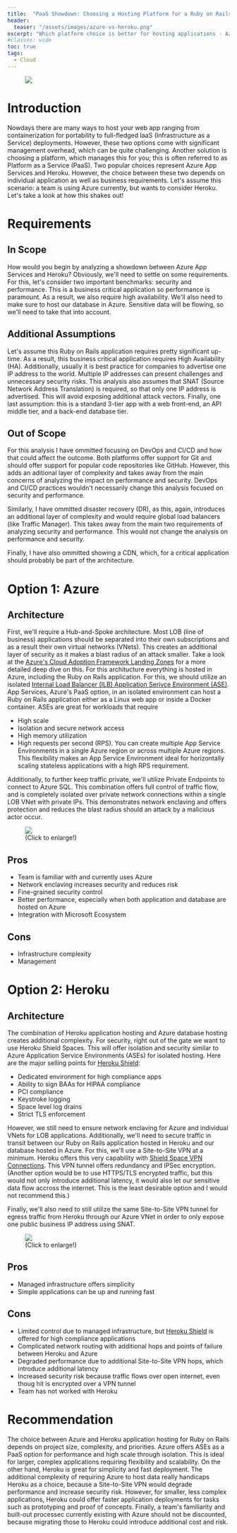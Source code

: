 ```yaml
---
title:  "PaaS Showdown: Choosing a Hosting Platform for a Ruby on Rails Application"
header:
  teaser: "/assets/images/azure-vs-heroku.png"
excerpt: "Which platform choice is better for hosting applications - Azure or Heroku?  Let's dive in and find out!"
#classes: wide
toc: true
tags:
  - Cloud
---
```


<figure style="width: 300px" class="align-left">
	<a href="/assets/images/azure-vs-heroku.png"><img src="/assets/images/azure-vs-heroku.png"></a>
</figure>

# Introduction
Nowdays there are many ways to host your web app ranging from containerization for portability to full-fledged IaaS (Infrastructure as a Service) deployments.  However, these two options come with significant management overhead, which can be quite challenging.  Another solution is choosing a platform, which manages this for you; this is often referred to as Platform as a Service (PaaS).  Two popular choices represent Azure App Services and Heroku.  However, the choice between these two depends on individual application as well as business requirements. Let's assume this scenario: a team is using Azure currently, but wants to consider Heroku.  Let's take a look at how this shakes out!

# Requirements
## In Scope
How would you begin by analyzing a showdown between Azure App Services and Heroku?  Obviously, we'll need to settle on some requirements.  For this, let's consider two important benchmarks: security and performance. This is a business critical application so performance is paramount.  As a result, we also require high availability. We'll also need to make sure to host our database in Azure. Sensitive data will be flowing, so we'll need to take that into account.

## Additional Assumptions
Let's assume this Ruby on Rails application requires pretty significant up-time.  As a result, this business critical application requires High Availability (HA). 
Additionally, usually it is best practice for companies to advertise one IP address to the world.  Multiple IP addresses can present challenges and unnecessary security risks.  This analysis also assumes that SNAT (Source Network Address Translation) is required, so that only one IP address is advertised. This will avoid exposing additional attack vectors.
Finally, one last assumption: this is a standard 3-tier app with a web front-end, an API middle tier, and a back-end database tier.

## Out of Scope
For this analysis I have ommitted focusing on DevOps and CI/CD and how that could affect the outcome.  Both platforms offer support for Git and should offer support for popular code repositories like GitHub.  However, this adds an aditional layer of complexity and takes away from the main concerns of analyzing the impact on performance and security. DevOps and CI/CD practices wouldn't necessarily change this analysis focused on security and performance.

Similarly, I have ommitted disaster recovery (DR), as this, again, introduces an additional layer of complexity and would require global load balancers (like Traffic Manager). This takes away from the main two requirements of analyzing security and performance. This would not change the analysis on performance and security.

Finally, I have also ommitted showing a CDN, which, for a critical application should probably be part of the architecture.

# Option 1: Azure

## Architecture

First, we'll require a Hub-and-Spoke architecture.  Most LOB (line of business) applications should be separated into their own subscriptions and as a result their own virtual networks (VNets).  This creates an additional layer of security as it makes a blast radius of an attack smaller. Take a look at the [Azure's Cloud Adoption Framework Landing Zones](https://learn.microsoft.com/en-us/azure/cloud-adoption-framework/ready/landing-zone/) for a more detailed deep dive on this. For this architucture everything is hosted in Azure, including the Ruby on Rails application.  For this, we should utilize an isolated [Internal Load Balancer (ILB) Application Serivce Environment (ASE)](https://learn.microsoft.com/en-us/azure/app-service/environment/overview). App Services, Azure's PaaS option, in an isolated environment can host a Ruby on Rails application either as a Linux web app or inside a Docker container. ASEs are great for workloads that require
- High scale
- Isolation and secure network access
- High memory utilization
- High requests per second (RPS). You can create multiple App Service Environments in a single Azure region or across multiple Azure regions. This flexibility makes an App Service Environment ideal for horizontally scaling stateless applications with a high RPS requirement.

Additionally, to further keep traffic private, we'll utilize Private Endpoints to connect to Azure SQL.  This combination offers full control of traffic flow, and is completely isolated over private network connections within a single LOB VNet with private IPs. This demonstrates network enclaving and offers protection and reduces the blast radius should an attack by a malicious actor occur.

<figure>
    <a href="/assets/images/paas-showdown-azure.png"><img src="/assets/images/paas-showdown-azure.png"></a>
	<figcaption>(Click to enlarge!)</figcaption>
</figure>

## Pros
- Team is familiar with and currently uses Azure
- Network enclaving increases security and reduces risk
- Fine-grained security control
- Better performance, especially when both application and database are hosted on Azure
- Integration with Microsoft Ecosystem

## Cons
- Infrastructure complexity
- Management 

# Option 2: Heroku

## Architecture

The combination of Heroku application hosting and Azure database hosting creates additional complexity.  For security, right out of the gate we want to use Heroku Shield Spaces.  This will offer isolation and security similar to Azure Application Service Environments (ASEs) for isolated hosting.  Here are the major selling points for [Heroku Shield](https://www.heroku.com/shield):
- Dedicated environment for high compliance apps
- Ability to sign BAAs for HIPAA compliance
- PCI compliance
- Keystroke logging
- Space level log drains
- Strict TLS enforcement

However, we still need to ensure network enclaving for Azure and individual VNets for LOB applications.  Additionally, we'll need to secure traffic in transit between our Ruby on Rails application hosted in Heroku and our database hosted in Azure.  For this, we'll use a Site-to-Site VPN at a minimum.  Heroku offers this very capability with [Shield Space VPN Connections](https://devcenter.heroku.com/articles/private-space-vpn-connection). This VPN tunnel offers redundancy and IPSec encryption. (Another option would be to use HTTPS/TLS encrypted traffic, but this would not only introduce additional latency, it would also let our sensitive data flow accross the internet.  This is the least desirable option and I would not recommend this.)

Finally, we'll also need to still utilize the same Site-to-Site VPN tunnel for egress traffic from Heroku through our Azure VNet in order to only expose one public business IP address using SNAT.

<figure>
    <a href="/assets/images/paas-showdown-heroku.png"><img src="/assets/images/paas-showdown-heroku.png"></a>
	<figcaption>(Click to enlarge!)</figcaption>
</figure>

## Pros
- Managed infrastructure offers simplicity
- Simple applications can be up and running fast

## Cons
- Limited control due to managed infrastructure, but [Heroku Shield](https://www.heroku.com/shield) is offered for high compliance applications
- Complicated network routing with additional hops and points of failure between Heroku and Azure
- Degraded performance due to additional Site-to-Site VPN hops, which introduce additional latency
- Increased security risk because traffic flows over open internet, even thoug hit is encrypted over a VPN tunnel
- Team has not worked with Heroku

# Recommendation

The choice between Azure and Heroku application hosting for Ruby on Rails depends on project size, complexity, and priorities. Azure offers ASEs as a PaaS option for performance and high scale through isolation.  This is ideal for larger, complex applications requiring flexibility and scalability.  On the other hand, Heroku is great for simplicity and fast deployment.  The additional complexity of requiring Azure to host data really handicaps Heroku as a choice, because a Site-to-Site VPN would degrade performance and increase security risk.  However, for smaller, less complex applications, Heroku could offer faster application deployments for tasks such as prototyping and proof of concepts. Finally, a team's familiarity and built-out processec currently existing with Azure should not be discounted, because migrating those to Heroku could introduce additional cost and risk.
